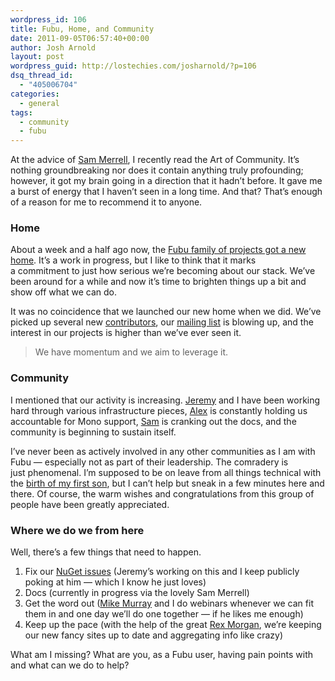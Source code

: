 ```yaml
---
wordpress_id: 106
title: Fubu, Home, and Community
date: 2011-09-05T06:57:40+00:00
author: Josh Arnold
layout: post
wordpress_guid: http://lostechies.com/josharnold/?p=106
dsq_thread_id:
  - "405006704"
categories:
  - general
tags:
  - community
  - fubu
---
```

At the advice of [Sam Merrell](http://twitter.com/smerrell), I recently read the Art of Community. It&#8217;s nothing groundbreaking nor does it contain anything truly profounding; however, it got my brain going in a direction that it hadn&#8217;t before. It gave me a burst of energy that I haven&#8217;t seen in a long time. And that? That&#8217;s enough of a reason for me to recommend it to anyone.

### Home

About a week and a half ago now, the [Fubu family of projects got a new home](http://fubu-project.org). It&#8217;s a work in progress, but I like to think that it marks a commitment to just how serious we&#8217;re becoming about our stack. We&#8217;ve been around for a while and now it&#8217;s time to brighten things up a bit and show off what we can do.

It was no coincidence that we launched our new home when we did. We&#8217;ve picked up several new [contributors](http://mvc.fubu-project.org/#contributors), our [mailing list](http://groups.google.com/group/fubumvc-devel) is blowing up, and the interest in our projects is higher than we&#8217;ve ever seen it.

> We have momentum and we aim to leverage it.

### Community

I mentioned that our activity is increasing. [Jeremy](http://codebetter.com/jeremymiller) and I have been working hard through various infrastructure pieces, [Alex](http://twitter.com/ahjohannessen) is constantly holding us accountable for Mono support, [Sam](http://twitter.com/smerrell) is cranking out the docs, and the community is beginning to sustain itself.

I&#8217;ve never been as actively involved in any other communities as I am with Fubu &#8212; especially not as part of their leadership. The comradery is just phenomenal. I&#8217;m supposed to be on leave from all things technical with the [birth of my first son](http://twitpic.com/6doxky), but I can&#8217;t help but sneak in a few minutes here and there. Of course, the warm wishes and congratulations from this group of people have been greatly appreciated.

### Where we do we from here

Well, there&#8217;s a few things that need to happen.

  1. Fix our [NuGet issues](http://groups.google.com/group/fubumvc-devel/browse_thread/thread/b83070e42de43e52) (Jeremy&#8217;s working on this and I keep publicly poking at him &#8212; which I know he just loves)
  2. Docs (currently in progress via the lovely Sam Merrell)
  3. Get the word out ([Mike Murray](http://twitter.com/mkmurray) and I do webinars whenever we can fit them in and one day we&#8217;ll do one together &#8212; if he likes me enough)
  4. Keep up the pace (with the help of the great [Rex Morgan](http://rexflex.net), we&#8217;re keeping our new fancy sites up to date and aggregating info like crazy)

What am I missing? What are you, as a Fubu user, having pain points with and what can we do to help?